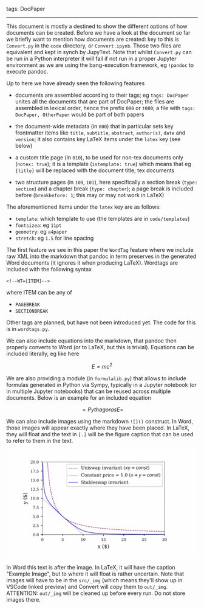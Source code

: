 tags: DocPaper

---

This document is mostly a destined to show the different options of how documents can be created. Before we have a look at the document so far we briefly want to mention how documents are created: key to this is `Convert.py` in the `code` directory, or `Convert.ipynb`. Those two files are equivalent and kept in synch by JupyText. Note that whilst `Convert.py` can be run in a Python interpreter it will fail if not run in a proper Jupyter environment as we are using the bang-execution framework, eg `!pandoc` to execute pandoc.

Up to here we have already seen the following features

- documents are assembled according to their tags; eg `tags: DocPaper` unites all the documents that are part of DocPaper; the files are assembled in lexical order, hence the prefix `000` or `t000`; a file
with `tags: DocPaper, OtherPaper` would be part of both papers

- the document-wide metadata (in `000`) that in particular sets key frontmatter items like `title`, `subtitle`, `abstract`, `author(s)`, `date` and `version`; it also contains key LaTeX items under the `latex` key (see below)

- a custom title page (in `010`), to be used for non-tex documents only (`notex: true`); it is a template (`istemplate: true`) which means that eg `{title}` will be replaced with the document title; tex documents

- two structure pages (in `100`, `101`), here specifically a section break (`type: section`) and a chapter break (`type: chapter`); a page break is included before (`breakbefore: 1`; this may or may not work in LaTeX) 

The aforementioned items under the `latex` key are as follows:

- `template`: which template to use (the templates are in `code/templates`)
- `fontsizea`:   eg `11pt`
- `geometry`:   eg `a4paper`
- `stretch`:    eg `1.5` for line spacing


<!--WT=PAGEBREAK-->

The first feature we see in this paper the `WordTag` feature where we include raw XML into the markdown that pandoc in term preserves in the generated Word documents (it ignores it when producing LaTeX). Wordtags are included with the following syntax

    <!--WT=[ITEM]-->

where ITEM can be any of

- `PAGEBREAK`
- `SECTIONBREAK`

Other tags are planned, but have not been introduced yet. The code for this is in `wordtags.py`.


We can also include equations into the markdown, that pandoc then properly converts to Word (or to LaTeX, but this is trivial). Equations can be included literally, eg like here

$$
E = mc^2
$$

We are also providing a module (in `formulalib.py`) that allows to include formulas generated in Python via Sympy, typically in a Jupyter notebook (or in multiple Jupyter notebooks) that can be reused across multiple documents. Below is an example for an included equation

$$=PythagorasE=$$

We can also include images using the markdown `![]()` construct. In Word, those images will appear exactly where they have been placed. In LaTeX, they will float and the text in `[.]` will be the figure caption that can be used to refer to them in the text.

![Example Image](_img/016-Chart01.png)

In Word this text is after the image. In LaTeX, it will have the caption "Example Image", but to where it will float is rather uncertain. Note that images will have to be in the `src/_img` (which means they'll show up in VSCode linked preview) and Convert will copy them to `out/_img`. ATTENTION: `out/_img` will be cleaned up before every run. Do not store images there.
